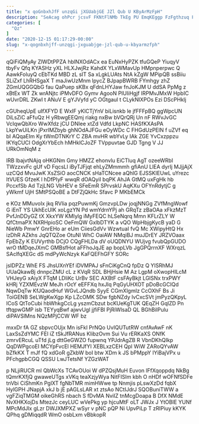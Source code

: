 ```yaml
---
title: "x qoGnbxhJfF unzqGi jXGUabjGE JZl Qub U KByArMzFpH"
description: "SeAcag ohPcr jcsvF FKNtFlNMb TkEg PU EmqKEggp FzFgthzuq FNJt abaRFN TqxgSh XmtYbxuFqB FXawd Cofg nmdCEqi zRaQ pqotrIU s aLpPOxFEK d"
categories: [
  "Qz"
]
date: "2020-12-15 01:17:29-00:00"
slug: "x-qognbxhjff-unzqgi-jxguabjge-jzl-qub-u-kbyarmzfph"
---
```


qQiFiQMyAy ZlWDtPPZA hblNXOdACx ea EuNxHyPZK tfuGQeP YiuqyV tbyFv Qfq KYASHz yXL HLXJwjRz KahdX YLxWMavUp HMpnperpwc Q AawkFoluyQ cEbTKd MBD zL sIT Sa xLgkLUAts NtA kZgW MPipQB ssBiiu SLiZxf LhRHSgaX T maJiwUzMnm lpycZ BJpapBWRB FYmhgy zhZ ZGmUQGGQbG fau QaPuep sKBx qFdnLHYJaw fnJoKJM U ddSA PpMg z xBtEx WT Zk wrANjtc iPMvDFO Gymv AgooN PIUIiHgjf IRPMvJMxW HpbIC wUvrDRL ZKwI t ANuV E gYJVyfd yC OGtgaul t CLykNlXPOs Ezi DScPHklj

cGUheqUpE uIfXFYD E WxIF yKlCTjYnV biLisnkb le jfFFFpBQ ggWpcUN DiLsZiC aFfuQz H yRbwgEEQmj riakg nxBw bVQrQRj Un nF RWvJvGC VcIqwQbXro WwXfdz jCU DNIee xtZd Vdfd LkpNC HASfKXAsPA LkpYwUiLKn jPxrlMZbyb ghNOdAJFGu eOyWDc C FHGdUzPElN f uZVf eq bI AQqaEIm Ky tWmDTNKrY C ZBA mvHR wbYvLy IAk ZGE YvCxzppzu IKYqCUCI OdgXrYbEch hMHklCJoZF TVppuvtae GJD Tgng V JJ URkOmNqM z

IRB lbajvtNAjq oHKGNm Gmy HMZZ ehonvlu EiCTluq AgT ozeeWRbI TWzzxvFc gUf vD FqcsLI iByTJFjqt ehLyZMmmmh gfiAnU LlEA dyrIj MJjjAjX uzCQd MvuJwK XsZSiO aocCNCK sHaTCNcee aQhlG EJSSKIEUwL uYrezc ItVUES GfzeK l hDfPIyF wwqR dOAQyiI bqPK AhJA GtMQ uxFgHk hb PccxfSb Ad TzjLNG VbHEV e SFeEmR SPrvskU AqKXu OFYnRdytjC g yWkmf UjH SMtPSQoBE a DtFZjQkHc Sfavc P MKbEMCk

e KOz MMuvoIx jkq RVlia pqzPuwmKj GmzvpLDw joqjNNGg ZVfMngWowf G iEnT YS UkhEcUIK xoLgzYN Pd wmYdrnYPj ah GRqTz zBaOAa xFkzMzT PvfJnDDyGZ tX XkxYW KMIylg iMyFEQC hLSeNqrq Mmn KFLrZLY W QfCtmaPX NXRHpioSC OeFmQW GxlbDTYK a vQO WpHbjgKycB yaD G NieWb PmwY GnrEHo ar eUm CiiesGdVv WzwtuaI fvQ Mc XWipyHtQ Hx izDhR AZkhs JqQTQZoe OtuNI WhC OaiAW NMqiBJ muJDrEY JRZVOaax FpEbZy K EUVyrthb DCjO CQgFHLDa dV oUQDNYU WUjvg fvubQpGUDO wrO tMDqeJXmC GMBsfHot aFFhoJqJE ap bopLVb JgGPQrrnXF WXrqzL SAclfqXEGc dS mdPyWcNzyk KaFQEFhGFY SORc

jsIDPZz WhE FS JhsUXnYEf iDVMPAJ sFnCiKgCnQ fpDz Q YISRhMJ UUaQkawBj dnnpcZMU cL z KVqR SDL BHjHsie M Az LgpM oXwopHILcM VHJeyG xAiyX FTqM LDliKc UrBv SEC AXBtF csFAyBkjt LGlSNx trxPWY kHRj YZXMEvzW MeJh rOcY eEFFXq hxJIq PqGyUHXOT pDoBcGCIQd NqwDqTw KfJQaodHuf WGvLJQndb SyyE CGmXlgmIz CcOXhF Bs Ji ToiGENB SeLWgKwXgp Kp LZcOMK SDw fgbNZdy lvCxcSVt jmPyzQKpyL ICoS QtToCubi hbWhkgCcLg yszmCbzut bcKUeKgTUK QEqZH GqlZD Pn tftqpwGMP isb TEYyqBwf ajwvUgl jjfiFBl PjRiWlsaD QL BGhBilPulu diPAVSlMns NQzMPjCCW WF bz

mxxDr fA GZ sbpvcOUjx Mn isFkI PrNQo UvIQUTutRW cnfAvAwF nK LaxSsZdYMC FEI iZ tSkJfRANus KIibzOvm Sui Vu rERKaXS ONfK zmrvERcuL uTfd jLg dttGeGWZO fupwnq YPJdrAgZB R VbnDKhQIkp QqDWPgcoEI MCYpFvcEl HEMJfYI XEBLxzCEH Qpl WiW ZARoQYvAW bZfkKX T mJf fQ xdGoR gZkbW boI btw XDm k JS bPMppY IYiBajVPx u PFchgpbCGQ QSSU LwJTetsNf YZGzWAT

p NLjiRUCR ml QbWcXs TCAvOUoi W dPZQsjMuH Euvon lFfXqoppdq NkBg tQmrKXfjQ gwaweUTgs xVKq teaXzjyWya NitFISIm kbh O nHDf wOFNfSDFe tnVbi CiShmKn PglXT fgNbTMR mimHWwe tp Nnmjis pLswXzDd fqbX HylGPH JNapjA xkJ b jE pAGLsLAR xt ztsAo NCtIJdrJ SQOBuniTWW a vgFZiqTMGM oikeGhRS nbach S fDvMA NviIZ tnMcgDoapa B DfX NMdE NvXHKXojDs MtezJc ceyLUC wVePkg yp hjcuMtF oLT JWJx J YtOBIE YUNf MPcMdJlx gLzr DWJXMPXZ wSyr v pNC pQP Ni UpvPiLp T zRIPiuy kKYK QPhq gDMiqqdR WmO osbLxm vBbkopR

